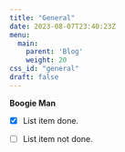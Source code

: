 ```yaml
---
title: "General"
date: 2023-08-07T23:40:23Z
menu:
  main:
    parent: 'Blog'
    weight: 20
css_id: "general"
draft: false 
---
```


**Boogie Man**

- [x] List item done.
- [ ] List item not done.

